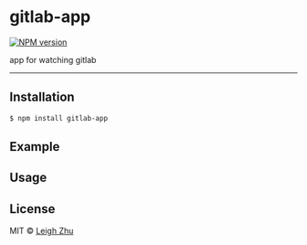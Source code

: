 # gitlab-app
[![NPM version](https://img.shields.io/npm/v/gitlab-app.svg?style=flat)](https://www.npmjs.org/package/gitlab-app)

app for watching gitlab

------

## Installation

```bash
$ npm install gitlab-app
```

## Example

## Usage

## License

MIT © [Leigh Zhu](#)
